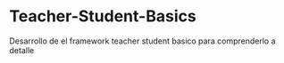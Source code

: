 # Teacher-Student-Basics
Desarrollo de el framework teacher student basico para comprenderlo a detalle
